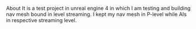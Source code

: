 
About
It is a test project in unreal engine 4 in which I am testing and building nav mesh bound in level streaming. I kept my nav mesh in P-level while AIs in respective streaming level.
